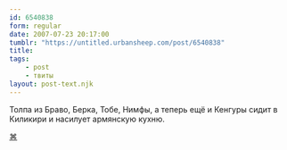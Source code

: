 ```yaml
---
id: 6540838
form: regular
date: 2007-07-23 20:17:00
tumblr: "https://untitled.urbansheep.com/post/6540838"
title:
tags:
    - post
    - твиты
layout: post-text.njk
---
```


<p>Толпа из Браво, Берка, Тобе, Нимфы, а теперь ещё и Кенгуры сидит в Киликири и насилует армянскую кухню.</p>

<p><a href="http://twitter.com/urbansheep/statuses/164309372">⌘</a></p>

